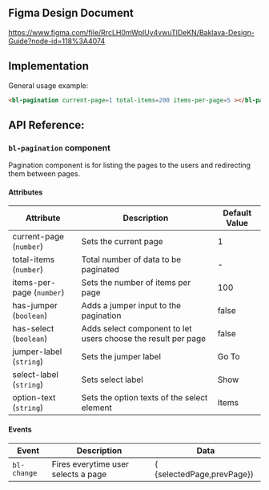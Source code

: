 ## Figma Design Document

https://www.figma.com/file/RrcLH0mWpIUy4vwuTlDeKN/Baklava-Design-Guide?node-id=118%3A4074

## Implementation

General usage example:

```html
<bl-pagination current-page=1 total-items=200 items-per-page=5 ></bl-pagination>
```

## API Reference:

### `bl-pagination` component

Pagination component is for listing the pages to the users and redirecting them between pages.

#### Attributes

| Attribute | Description | Default Value |
| --------------- | --------------- | --------------- |
| current-page (`number`) | Sets the current page| 1 |
| total-items (`number`) | Total number of data to be paginated | - |
| items-per-page (`number`) | Sets the number of items per page | 100 |
| has-jumper (`boolean`) | Adds a jumper input to the pagination| false |
| has-select (`boolean`) | Adds select component to let users choose the result per page | false |
| jumper-label (`string`) | Sets the jumper label| Go To |
| select-label (`string`) | Sets select label | Show |
| option-text (`string`) | Sets the option texts of the select element | Items |

#### Events

| Event | Description | Data
| --------------- | --------------- | --------------- |
| `bl-change` | Fires everytime user selects a page | ( {selectedPage,prevPage})

